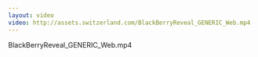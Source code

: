 ```yaml
---
layout: video
video: http://assets.switzerland.com/BlackBerryReveal_GENERIC_Web.mp4
---
```

BlackBerryReveal_GENERIC_Web.mp4
